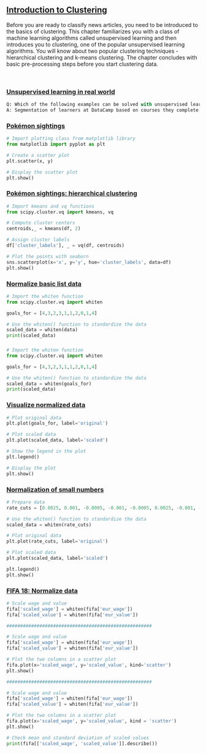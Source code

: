 ## [Introduction to Clustering](https://campus.datacamp.com/courses/cluster-analysis-in-python/introduction-to-clustering)

Before you are ready to classify news articles, you need to be introduced to the basics of clustering. This chapter familiarizes you with a class of machine learning algorithms called unsupervised learning and then introduces you to clustering, one of the popular unsupervised learning algorithms. You will know about two popular clustering techniques - hierarchical clustering and k-means clustering. The chapter concludes with basic pre-processing steps before you start clustering data.

<br>

### [Unsupervised learning in real world](https://campus.datacamp.com/courses/cluster-analysis-in-python/introduction-to-clustering?ex=2)

```Python
Q: Which of the following examples can be solved with unsupervised learning?
A: Segmentation of learners at DataCamp based on courses they complete. The training data has no labels.
```

### [Pokémon sightings](https://campus.datacamp.com/courses/cluster-analysis-in-python/introduction-to-clustering?ex=3)

```Python
# Import plotting class from matplotlib library
from matplotlib import pyplot as plt

# Create a scatter plot
plt.scatter(x, y)

# Display the scatter plot
plt.show()
```

### [Pokémon sightings: hierarchical clustering](https://campus.datacamp.com/courses/cluster-analysis-in-python/introduction-to-clustering?ex=5)

```Python
# Import kmeans and vq functions
from scipy.cluster.vq import kmeans, vq

# Compute cluster centers
centroids,_ = kmeans(df, 2)

# Assign cluster labels
df['cluster_labels'], _ = vq(df, centroids)

# Plot the points with seaborn
sns.scatterplot(x='x', y='y', hue='cluster_labels', data=df)
plt.show()
```

### [Normalize basic list data](https://campus.datacamp.com/courses/cluster-analysis-in-python/introduction-to-clustering?ex=8)

```Python
# Import the whiten function
from scipy.cluster.vq import whiten

goals_for = [4,3,2,3,1,1,2,0,1,4]

# Use the whiten() function to standardize the data
scaled_data = whiten(data)
print(scaled_data)
```

### [](https://campus.datacamp.com/courses/cluster-analysis-in-python/introduction-to-clustering?ex=8)

```Python
# Import the whiten function
from scipy.cluster.vq import whiten

goals_for = [4,3,2,3,1,1,2,0,1,4]

# Use the whiten() function to standardize the data
scaled_data = whiten(goals_for)
print(scaled_data)
```

### [Visualize normalized data](https://campus.datacamp.com/courses/cluster-analysis-in-python/introduction-to-clustering?ex=9)

```Python
# Plot original data
plt.plot(goals_for, label='original')

# Plot scaled data
plt.plot(scaled_data, label='scaled')

# Show the legend in the plot
plt.legend()

# Display the plot
plt.show()
```

### [Normalization of small numbers](https://campus.datacamp.com/courses/cluster-analysis-in-python/introduction-to-clustering?ex=10)

```Python
# Prepare data
rate_cuts = [0.0025, 0.001, -0.0005, -0.001, -0.0005, 0.0025, -0.001, -0.0015, -0.001, 0.0005]

# Use the whiten() function to standardize the data
scaled_data = whiten(rate_cuts)

# Plot original data
plt.plot(rate_cuts, label='original')

# Plot scaled data
plt.plot(scaled_data, label='scaled')

plt.legend()
plt.show()
```

### [FIFA 18: Normalize data](https://campus.datacamp.com/courses/cluster-analysis-in-python/introduction-to-clustering?ex=11)

```Python
# Scale wage and value
fifa['scaled_wage'] = whiten(fifa['eur_wage'])
fifa['scaled_value'] = whiten(fifa['eur_value'])

#####################################################

# Scale wage and value
fifa['scaled_wage'] = whiten(fifa['eur_wage'])
fifa['scaled_value'] = whiten(fifa['eur_value'])

# Plot the two columns in a scatter plot
fifa.plot(x='scaled_wage', y='scaled_value', kind='scatter')
plt.show()

#####################################################

# Scale wage and value
fifa['scaled_wage'] = whiten(fifa['eur_wage'])
fifa['scaled_value'] = whiten(fifa['eur_value'])

# Plot the two columns in a scatter plot
fifa.plot(x='scaled_wage', y='scaled_value', kind = 'scatter')
plt.show()

# Check mean and standard deviation of scaled values
print(fifa[['scaled_wage', 'scaled_value']].describe())
```